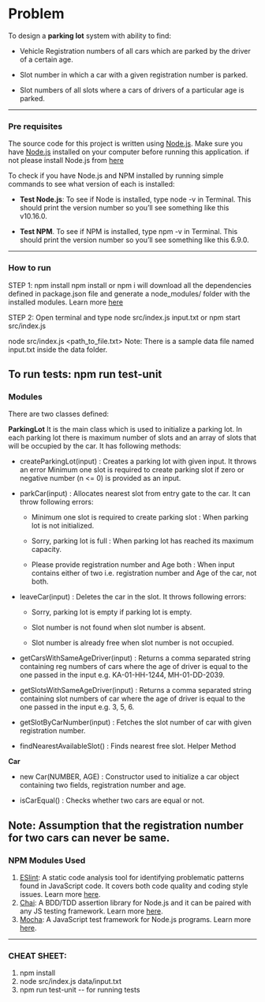 # Problem

To design a **parking lot** system with ability to find:

* Vehicle Registration numbers of all cars which are parked by the driver of a certain age.

* Slot number in which a car with a given registration number is parked.

* Slot numbers of all slots where a cars of drivers of a particular age is parked.
---
### Pre requisites

The source code for this project is written using [Node.js](https://nodejs.org/en/download/). Make sure you have [Node.js](https://nodejs.org/en/download/) installed on your computer before running this application. if not please install Node.js from [here](https://nodejs.org/en/download/)

To check if you have Node.js and NPM installed by running simple commands to see what version of each is installed:

- **Test Node.js**: To see if Node is installed, type node -v in Terminal. This should print the version number so you’ll see something like this v10.16.0.

- **Test NPM**. To see if NPM is installed, type npm -v in Terminal. This should print the version number so you’ll see something like this 6.9.0.
---
### How to run 

STEP 1: npm install
npm install or npm i will download all the dependencies defined in package.json file and generate a node_modules/ folder with the installed modules. Learn more [here](https://docs.npmjs.com/cli/v6/commands/npm-install)

STEP 2: Open terminal and type node src/index.js input.txt or npm start src/index.js

node src/index.js <path_to_file.txt>
Note: There is a sample data file named input.txt inside the data folder.

To run tests: npm run test-unit
---
### Modules

There are two classes defined:

**ParkingLot**
It is the main class which is used to initialize a parking lot. In each parking lot there is maximum number of slots and an array of slots that will be occupied by the car. It has following methods:

* createParkingLot(input) : Creates a parking lot with given input. It throws an error Minimum one slot is required to create parking slot if zero or negative number (n <= 0) is provided as an input.

* parkCar(input) : Allocates nearest slot from entry gate to the car. It can throw following errors:

  - Minimum one slot is required to create parking slot : When parking lot is not initialized.

  - Sorry, parking lot is full : When parking lot has reached its maximum capacity.

  - Please provide registration number and Age both : When input contains either of two i.e. registration number and Age of the car, not both.

* leaveCar(input) : Deletes the car in the slot. It throws following errors:

  - Sorry, parking lot is empty if parking lot is empty.

  - Slot number <SLOT NUMBER> is not found when slot number is absent.

  - Slot number <SLOT NUMBER> is already free when slot number is not occupied.

* getCarsWithSameAgeDriver(input) : Returns a comma separated string containing reg numbers of cars where the age of driver is equal to the one passed in the input e.g. KA-01-HH-1244, MH-01-DD-2039.

* getSlotsWithSameAgeDriver(input) : Returns a comma separated string containing slot numbers of car where the age of driver is equal to the one passed in the input e.g. 3, 5, 6.

* getSlotByCarNumber(input) : Fetches the slot number of car with given registration number.

* findNearestAvailableSlot() : Finds nearest free slot. Helper Method

**Car**

* new Car(NUMBER, AGE) : Constructor used to initialize a car object containing two fields, registration number and age.

* isCarEqual() : Checks whether two cars are equal or not.

**Note:** Assumption that the registration number for two cars can never be same.
---
### NPM Modules Used

1. [ESlint](https://eslint.org/): A static code analysis tool for identifying problematic patterns found in JavaScript code. It covers both code quality and coding style issues. Learn more [here](https://eslint.org/).
2. [Chai](https://www.chaijs.com/): A BDD/TDD assertion library for Node.js and it can be paired with any JS testing framework. Learn more [here](https://www.chaijs.com/).
3. [Mocha](https://mochajs.org/): A JavaScript test framework for Node.js programs. Learn more [here](https://mochajs.org/).
---

### CHEAT SHEET:
1. npm install
2. node src/index.js data/input.txt
3. npm run test-unit -- for running tests
